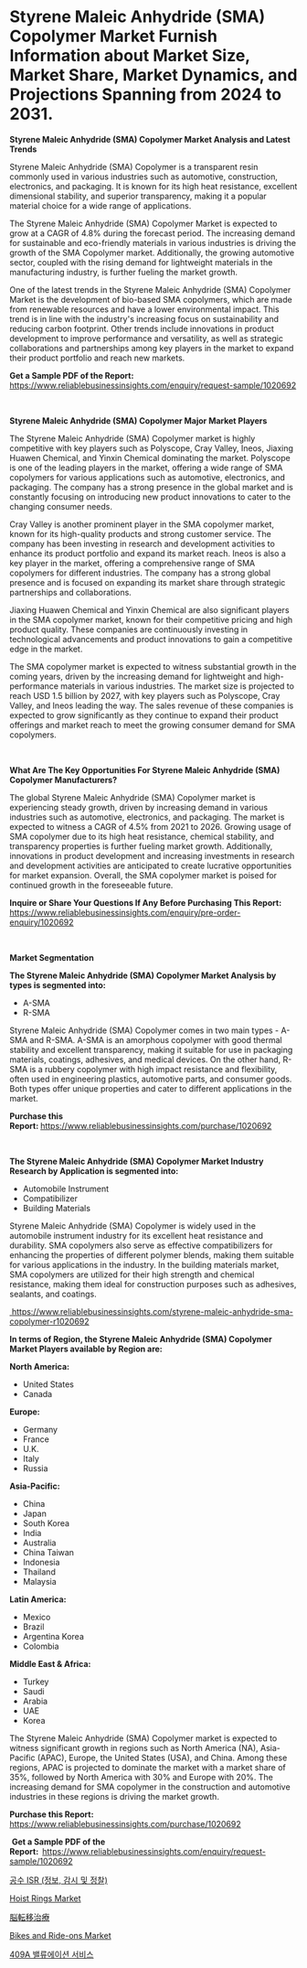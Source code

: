 <p><h1>Styrene Maleic Anhydride (SMA) Copolymer Market Furnish Information about Market Size, Market Share, Market Dynamics, and Projections Spanning from 2024 to 2031.</h1></p><p><strong>Styrene Maleic Anhydride (SMA) Copolymer Market Analysis and Latest Trends</strong></p>
<p><p>Styrene Maleic Anhydride (SMA) Copolymer is a transparent resin commonly used in various industries such as automotive, construction, electronics, and packaging. It is known for its high heat resistance, excellent dimensional stability, and superior transparency, making it a popular material choice for a wide range of applications.</p><p>The Styrene Maleic Anhydride (SMA) Copolymer Market is expected to grow at a CAGR of 4.8% during the forecast period. The increasing demand for sustainable and eco-friendly materials in various industries is driving the growth of the SMA Copolymer market. Additionally, the growing automotive sector, coupled with the rising demand for lightweight materials in the manufacturing industry, is further fueling the market growth.</p><p>One of the latest trends in the Styrene Maleic Anhydride (SMA) Copolymer Market is the development of bio-based SMA copolymers, which are made from renewable resources and have a lower environmental impact. This trend is in line with the industry's increasing focus on sustainability and reducing carbon footprint. Other trends include innovations in product development to improve performance and versatility, as well as strategic collaborations and partnerships among key players in the market to expand their product portfolio and reach new markets.</p></p>
<p><strong>Get a Sample PDF of the Report:&nbsp;</strong> <a href="https://www.reliablebusinessinsights.com/enquiry/request-sample/1020692">https://www.reliablebusinessinsights.com/enquiry/request-sample/1020692</a></p>
<p>&nbsp;</p>
<p><strong>Styrene Maleic Anhydride (SMA) Copolymer Major Market Players</strong></p>
<p><p>The Styrene Maleic Anhydride (SMA) Copolymer market is highly competitive with key players such as Polyscope, Cray Valley, Ineos, Jiaxing Huawen Chemical, and Yinxin Chemical dominating the market. Polyscope is one of the leading players in the market, offering a wide range of SMA copolymers for various applications such as automotive, electronics, and packaging. The company has a strong presence in the global market and is constantly focusing on introducing new product innovations to cater to the changing consumer needs.</p><p>Cray Valley is another prominent player in the SMA copolymer market, known for its high-quality products and strong customer service. The company has been investing in research and development activities to enhance its product portfolio and expand its market reach. Ineos is also a key player in the market, offering a comprehensive range of SMA copolymers for different industries. The company has a strong global presence and is focused on expanding its market share through strategic partnerships and collaborations.</p><p>Jiaxing Huawen Chemical and Yinxin Chemical are also significant players in the SMA copolymer market, known for their competitive pricing and high product quality. These companies are continuously investing in technological advancements and product innovations to gain a competitive edge in the market.</p><p>The SMA copolymer market is expected to witness substantial growth in the coming years, driven by the increasing demand for lightweight and high-performance materials in various industries. The market size is projected to reach USD 1.5 billion by 2027, with key players such as Polyscope, Cray Valley, and Ineos leading the way. The sales revenue of these companies is expected to grow significantly as they continue to expand their product offerings and market reach to meet the growing consumer demand for SMA copolymers.</p></p>
<p>&nbsp;</p>
<p><strong>What Are The Key Opportunities For Styrene Maleic Anhydride (SMA) Copolymer Manufacturers?</strong></p>
<p><p>The global Styrene Maleic Anhydride (SMA) Copolymer market is experiencing steady growth, driven by increasing demand in various industries such as automotive, electronics, and packaging. The market is expected to witness a CAGR of 4.5% from 2021 to 2026. Growing usage of SMA copolymer due to its high heat resistance, chemical stability, and transparency properties is further fueling market growth. Additionally, innovations in product development and increasing investments in research and development activities are anticipated to create lucrative opportunities for market expansion. Overall, the SMA copolymer market is poised for continued growth in the foreseeable future.</p></p>
<p><strong>Inquire or Share Your Questions If Any Before Purchasing This Report:</strong> <a href="https://www.reliablebusinessinsights.com/enquiry/pre-order-enquiry/1020692">https://www.reliablebusinessinsights.com/enquiry/pre-order-enquiry/1020692</a></p>
<p>&nbsp;</p>
<p><strong>Market Segmentation</strong></p>
<p><strong>The Styrene Maleic Anhydride (SMA) Copolymer Market Analysis by types is segmented into:</strong></p>
<p><ul><li>A-SMA</li><li>R-SMA</li></ul></p>
<p><p>Styrene Maleic Anhydride (SMA) Copolymer comes in two main types - A-SMA and R-SMA. A-SMA is an amorphous copolymer with good thermal stability and excellent transparency, making it suitable for use in packaging materials, coatings, adhesives, and medical devices. On the other hand, R-SMA is a rubbery copolymer with high impact resistance and flexibility, often used in engineering plastics, automotive parts, and consumer goods. Both types offer unique properties and cater to different applications in the market.</p></p>
<p><strong>Purchase this Report:&nbsp;</strong><a href="https://www.reliablebusinessinsights.com/purchase/1020692">https://www.reliablebusinessinsights.com/purchase/1020692</a></p>
<p>&nbsp;</p>
<p><strong>The Styrene Maleic Anhydride (SMA) Copolymer Market Industry Research by Application is segmented into:</strong></p>
<p><ul><li>Automobile Instrument</li><li>Compatibilizer</li><li>Building Materials</li></ul></p>
<p><p>Styrene Maleic Anhydride (SMA) Copolymer is widely used in the automobile instrument industry for its excellent heat resistance and durability. SMA copolymers also serve as effective compatibilizers for enhancing the properties of different polymer blends, making them suitable for various applications in the industry. In the building materials market, SMA copolymers are utilized for their high strength and chemical resistance, making them ideal for construction purposes such as adhesives, sealants, and coatings.</p></p>
<p><a href="https://www.reliablebusinessinsights.com/styrene-maleic-anhydride-sma-copolymer-r1020692">&nbsp;https://www.reliablebusinessinsights.com/styrene-maleic-anhydride-sma-copolymer-r1020692</a></p>
<p><strong>In terms of Region, the Styrene Maleic Anhydride (SMA) Copolymer Market Players available by Region are:</strong></p>
<p>
    <p> <strong> North America: </strong>
        <ul>
            <li>United States</li>
            <li>Canada</li>
        </ul>
        </p> 
    <p> <strong> Europe: </strong>
        <ul>
            <li>Germany</li>
            <li>France</li>
            <li>U.K.</li>
            <li>Italy</li>
            <li>Russia</li>
        </ul>
        </p> 
    <p> <strong> Asia-Pacific: </strong>
        <ul>
            <li>China</li>
            <li>Japan</li>
            <li>South Korea</li>
            <li>India</li>
            <li>Australia</li>
            <li>China Taiwan</li>
            <li>Indonesia</li>
            <li>Thailand</li>
            <li>Malaysia</li>
        </ul>
        </p> 
    <p> <strong> Latin America: </strong>
        <ul>
            <li>Mexico</li>
            <li>Brazil</li>
            <li>Argentina Korea</li>
            <li>Colombia</li>
        </ul>
        </p> 
    <p> <strong> Middle East & Africa: </strong>
        <ul>
            <li>Turkey</li>
            <li>Saudi</li>
            <li>Arabia</li>
            <li>UAE</li>
            <li>Korea</li>
        </ul>
    </p>
    </p>
<p><p>The Styrene Maleic Anhydride (SMA) Copolymer market is expected to witness significant growth in regions such as North America (NA), Asia-Pacific (APAC), Europe, the United States (USA), and China. Among these regions, APAC is projected to dominate the market with a market share of 35%, followed by North America with 30% and Europe with 20%. The increasing demand for SMA copolymer in the construction and automotive industries in these regions is driving the market growth.</p></p>
<p><strong>Purchase this Report: </strong><a href="https://www.reliablebusinessinsights.com/purchase/1020692">https://www.reliablebusinessinsights.com/purchase/1020692</a></p>
<p>&nbsp;<strong>Get a Sample PDF of the Report:&nbsp;&nbsp;</strong><a href="https://www.reliablebusinessinsights.com/enquiry/request-sample/1020692">https://www.reliablebusinessinsights.com/enquiry/request-sample/1020692</a></p>
<p><strong></strong></p>
<p><p><a href="https://medium.com/@alexemumu2022/%EA%B3%B5%EC%A4%91-isr-%EC%A0%95%EB%B3%B4-%EA%B0%90%EC%8B%9C-%EB%B0%8F-%EC%A0%95%EC%B0%B0-%EC%8B%9C%EC%9E%A5-%EC%9D%B8%EC%82%AC%EC%9D%B4%ED%8A%B8-%EC%8B%9C%EC%9E%A5-%EB%8F%99%ED%96%A5-%EC%84%B1%EC%9E%A5-2024%EB%85%84%EB%B6%80%ED%84%B0-2031%EB%85%84%EA%B9%8C%EC%A7%80-%EC%98%88%EC%B8%A1%EB%90%9C-%EA%B2%83-73b9849bc67e">공수 ISR (정보, 감시 및 정찰)</a></p><p><a href="https://github.com/changoleonlaverguenzanoexiste/Market-Research-Report-List-3/blob/main/hoist-rings-market.md">Hoist Rings Market</a></p><p><a href="https://github.com/luffiazaza/Market-Research-Report-List-1/blob/main/996669787813.md">脳転移治療</a></p><p><a href="https://issuu.com/reportprime-2/docs/bikes-and-ride-ons-market-size-2030.pptx">Bikes and Ride-ons Market</a></p><p><a href="https://medium.com/@koleledner/409a-%EB%B0%B8%EB%A5%98%EC%97%90%EC%9D%B4%EC%85%98-%EC%84%9C%EB%B9%84%EC%8A%A4-%EC%8B%9C%EC%9E%A5-%EC%9D%B8%EC%82%AC%EC%9D%B4%ED%8A%B8-%EC%8B%9C%EC%9E%A5-%EB%8F%99%ED%96%A5-%EC%84%B1%EC%9E%A5-2024%EB%85%84%EB%B6%80%ED%84%B0-2031%EB%85%84%EA%B9%8C%EC%A7%80-%EC%98%88%EC%B8%A1-5f4e03a219c4">409A 밸류에이션 서비스</a></p></p>
